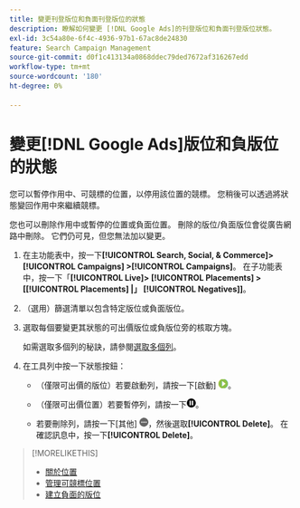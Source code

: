 ```yaml
---
title: 變更刊登版位和負面刊登版位的狀態
description: 瞭解如何變更 [!DNL Google Ads]的刊登版位和負面刊登版位狀態。
exl-id: 3c54a80e-6f4c-4936-97b1-67ac8de24830
feature: Search Campaign Management
source-git-commit: d0f1c413134a0868ddec79ded7672af316267edd
workflow-type: tm+mt
source-wordcount: '180'
ht-degree: 0%

---
```


# 變更[!DNL Google Ads]版位和負版位的狀態

您可以暫停作用中、可競標的位置，以停用該位置的競標。 您稍後可以透過將狀態變回作用中來繼續競標。

您也可以刪除作用中或暫停的位置或負面位置。 刪除的版位/負面版位會從廣告網路中刪除。 它們仍可見，但您無法加以變更。

1. 在主功能表中，按一下&#x200B;**[!UICONTROL Search, Social, & Commerce]> [!UICONTROL Campaigns] >[!UICONTROL Campaigns]**。 在子功能表中，按一下「**[!UICONTROL Live]> [!UICONTROL Placements] > \[[!UICONTROL Placements] \|」 [!UICONTROL Negatives]\]**。

1. （選用）篩選清單以包含特定版位或負面版位。

1. 選取每個要變更其狀態的可出價版位或負版位旁的核取方塊。

   如需選取多個列的秘訣，請參閱[選取多個列](/help/search-social-commerce/common-tasks/navigation-editing-selection/multiple-rows-select.md)。

1. 在工具列中按一下狀態按鈕：

   * （僅限可出價的版位）若要啟動列，請按一下[啟動] ![&#x200B; &#x200B;](/help/search-social-commerce/assets/activate.png " [啟動] ")。

   * （僅限可出價位置）若要暫停列，請按一下![暫停](/help/search-social-commerce/assets/pause.png "暫停")。

   * 若要刪除列，請按一下[其他] ![&#x200B; &#x200B;](/help/search-social-commerce/assets/more.png " ")，然後選取&#x200B;**[!UICONTROL Delete]**。 在確認訊息中，按一下&#x200B;**[!UICONTROL Delete]**。

>[!MORELIKETHIS]
>
>* [關於位置](placement-about.md)
>* [管理可競標位置](placement-manage.md)
>* [建立負面的版位](placement-negative-create.md)
